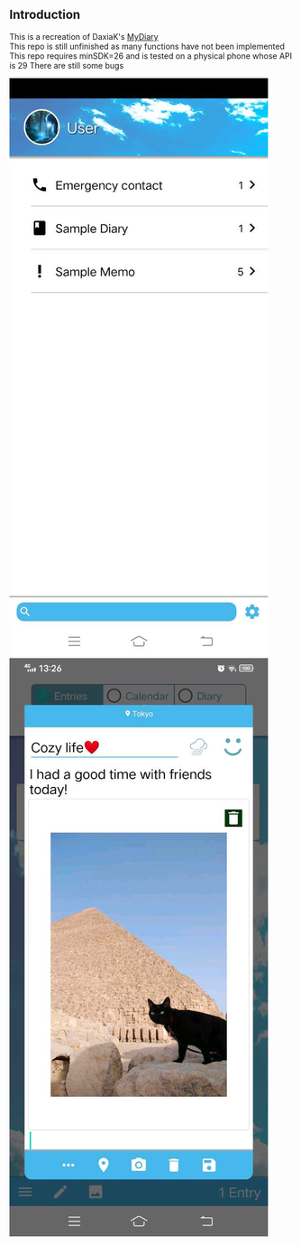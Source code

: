 ## Introduction
This is a recreation of DaxiaK's [MyDiary](https://github.com/DaxiaK/MyDiary)  
This repo is still unfinished as many functions have not been implemented  
This repo requires minSDK=26 and is tested on a physical phone whose API is 29
There are still some bugs  

![Example Photo 1](screenshot/Screenshot_main.jpg)  
![Example Photo 2](screenshot/Screenshot_diary.jpg) 

